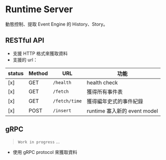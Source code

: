 # Runtime Server

動態控制、提取 Event Engine 的 History、Story。

## RESTful API

* 支援 HTTP 格式來獲取資料
* 支援的 url：

| status | Method | URL | 功能 |
| --- | --- | --- | --- |
| [x] | GET | `/health` | health check |
| [x] | GET | `/fetch`  | 獲得所有事件表 |
| [x] | GET | `/fetch/time` | 獲得編年史式的事件紀錄 |
| [x] | POST | `/insert` | runtime 塞入新的 event model |

## gRPC 

> `Work in progress` ...

* 使用 gRPC protocol 來獲取資料